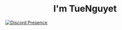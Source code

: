 <h1 align="center">I'm TueNguyet</h1>

[![Discord Presence](https://lanyard-profile-readme.vercel.app/api/565066860182241280?bg=2a2424&animated=true&hideDiscrim=true&borderRadius=30px)](https://discord.com/users/565066860182241280)
